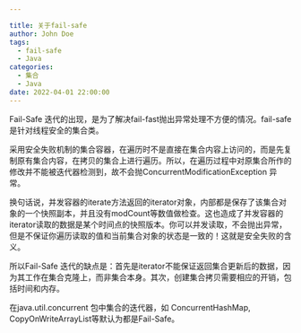 ```yaml
---

title: 关于fail-safe
author: John Doe
tags:
  - fail-safe
  - Java
categories:
  - 集合
  - Java
date: 2022-04-01 22:00:00
---
```


Fail-Safe 迭代的出现，是为了解决fail-fast抛出异常处理不方便的情况。fail-safe是针对线程安全的集合类。


采⽤安全失败机制的集合容器，在遍历时不是直接在集合内容上访问的，⽽是先复制原有集合内容，在拷⻉的集合上进⾏遍历。所以，在遍历过程中对原集合所作的修改并不能被迭代器检测到，故不会抛ConcurrentModificationException 异常。

换句话说，并发容器的iterate方法返回的iterator对象，内部都是保存了该集合对象的一个快照副本，并且没有modCount等数值做检查。这也造成了并发容器的iterator读取的数据是某个时间点的快照版本。你可以并发读取，不会抛出异常，但是不保证你遍历读取的值和当前集合对象的状态是一致的！这就是安全失败的含义。

所以Fail-Safe 迭代的缺点是：首先是iterator不能保证返回集合更新后的数据，因为其工作在集合克隆上，而非集合本身。其次，创建集合拷贝需要相应的开销，包括时间和内存。

在java.util.concurrent 包中集合的迭代器，如 ConcurrentHashMap, CopyOnWriteArrayList等默认为都是Fail-Safe。